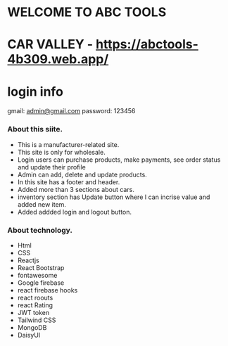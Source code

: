 # WELCOME TO ABC TOOLS

# CAR VALLEY - https://abctools-4b309.web.app/

# login info

gmail: admin@gmail.com
password: 123456

### About this siite.

* This is a manufacturer-related site.
* This site is only for wholesale.
* Login users can purchase products, make payments, see order status and update their profile
* Admin can add, delete and update products.
* In this site has a footer and header.
* Added more than 3 sections about cars.
* inventory section has Update button where I can incrise value and added new item.
* Added addded login and logout button.


### About technology.
* Html 
* CSS 
* Reactjs 
* React Bootstrap 
* fontawesome 
* Google firebase 
* react firebase hooks 
* react roouts 
* react Rating
* JWT token
* Tailwind CSS
* MongoDB
* DaisyUI
